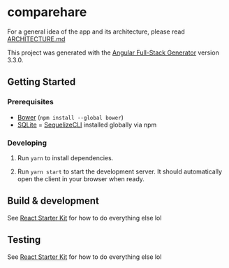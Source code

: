 # comparehare

For a general idea of the app and its architecture, please read [ARCHITECTURE.md](ARCHITECTURE.md)

This project was generated with the [Angular Full-Stack Generator](https://github.com/DaftMonk/generator-angular-fullstack) version 3.3.0.

## Getting Started

### Prerequisites

- [Bower](bower.io) (`npm install --global bower`)
- [SQLite](https://www.sqlite.org/quickstart.html)
  = [SequelizeCLI](http://docs.sequelizejs.com/en/latest/docs/migrations/#the-cli) installed globally via npm

### Developing

1.  Run `yarn` to install dependencies.

2.  Run `yarn start` to start the development server. It should automatically open the client in your browser when ready.

## Build & development

See [React Starter Kit](https://github.com/kriasoft/react-starter-kit) for how to do everything else lol

## Testing

See [React Starter Kit](https://github.com/kriasoft/react-starter-kit) for how to do everything else lol

